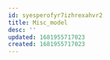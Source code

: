 ```yaml
---
id: syesperofyr7izhrexahvr2
title: Misc_model
desc: ''
updated: 1681955717023
created: 1681955717023
---
```

